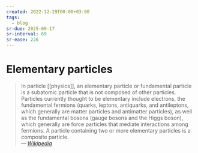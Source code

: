 ```yaml
---
created: 2022-12-29T00:00+03:00
tags:
  - blog
sr-due: 2025-09-17
sr-interval: 69
sr-ease: 226
---
```


# Elementary particles

> In particle [[physics]], an elementary particle or fundamental particle is a
> subatomic particle that is not composed of other particles. Particles
> currently thought to be elementary include electrons, the fundamental fermions
> (quarks, leptons, antiquarks, and antileptons, which generally are matter
> particles and antimatter particles), as well as the fundamental bosons (gauge
> bosons and the Higgs boson), which generally are force particles that mediate
> interactions among fermions. A particle containing two or more elementary
> particles is a composite particle.\
> — <cite>[Wikipedia](https://en.wikipedia.org/wiki/Elementary_particle)</cite>
